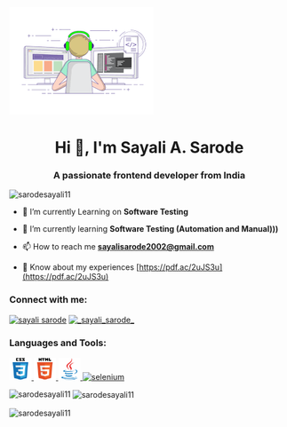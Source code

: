 ![logo](https://github.com/sarodesayali11/sarodesayali11/blob/main/download.png?raw=true)
<h1 align="center">Hi 👋, I'm Sayali A. Sarode</h1>
<h3 align="center">A passionate frontend developer from India</h3>

<p align="left"> <img src="https://komarev.com/ghpvc/?username=sarodesayali11&label=Profile%20views&color=0e75b6&style=flat" alt="sarodesayali11" /> </p>

- 🔭 I’m currently Learning on **Software Testing**

- 🌱 I’m currently learning **Software Testing (Automation and Manual)))**

- 📫 How to reach me **sayalisarode2002@gmail.com**

- 📄 Know about my experiences [https://pdf.ac/2uJS3u](https://pdf.ac/2uJS3u)

<h3 align="left">Connect with me:</h3>
<p align="left">
<a href="https://linkedin.com/in/sayali sarode" target="blank"><img align="center" src="https://raw.githubusercontent.com/rahuldkjain/github-profile-readme-generator/master/src/images/icons/Social/linked-in-alt.svg" alt="sayali sarode" height="30" width="40" /></a>
<a href="https://instagram.com/_sayali_sarode_" target="blank"><img align="center" src="https://raw.githubusercontent.com/rahuldkjain/github-profile-readme-generator/master/src/images/icons/Social/instagram.svg" alt="_sayali_sarode_" height="30" width="40" /></a>
</p>

<h3 align="left">Languages and Tools:</h3>
<p align="left"> <a href="https://www.w3schools.com/css/" target="_blank" rel="noreferrer"> <img src="https://raw.githubusercontent.com/devicons/devicon/master/icons/css3/css3-original-wordmark.svg" alt="css3" width="40" height="40"/> </a> <a href="https://www.w3.org/html/" target="_blank" rel="noreferrer"> <img src="https://raw.githubusercontent.com/devicons/devicon/master/icons/html5/html5-original-wordmark.svg" alt="html5" width="40" height="40"/> </a> <a href="https://www.java.com" target="_blank" rel="noreferrer"> <img src="https://raw.githubusercontent.com/devicons/devicon/master/icons/java/java-original.svg" alt="java" width="40" height="40"/> </a> <a href="https://www.selenium.dev" target="_blank" rel="noreferrer"> <img src="https://raw.githubusercontent.com/detain/svg-logos/780f25886640cef088af994181646db2f6b1a3f8/svg/selenium-logo.svg" alt="selenium" width="40" height="40"/> </a> </p>

<p><img align="left" src="https://github-readme-stats.vercel.app/api/top-langs?username=sarodesayali11&show_icons=true&locale=en&layout=compact" alt="sarodesayali11" /></p>

<p>&nbsp;<img align="center" src="https://github-readme-stats.vercel.app/api?username=sarodesayali11&show_icons=true&locale=en" alt="sarodesayali11" /></p>

<p><img align="center" src="https://github-readme-streak-stats.herokuapp.com/?user=sarodesayali11&" alt="sarodesayali11" /></p>
